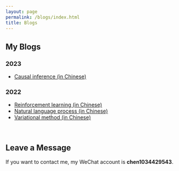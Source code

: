 ```yaml
---
layout: page
permalink: /blogs/index.html
title: Blogs
---
```


## My Blogs

### 2023

- [Causal inference (in Chinese)](https://hustyuchen.github.io/blogs/causal_inference.pdf)

### 2022

- [Reinforcement learning (in Chinese)](https://hustyuchen.github.io/blogs/Reinforment_learning.pdf)<br>
- [Natural language process (in Chinese)](https://hustyuchen.github.io/blogs/NLP.pdf)<br>
- [Variational method (in Chinese)](https://hustyuchen.github.io/blogs/Variational_method.pdf)<br>

<br>

## Leave a Message

If you want to contact me, my WeChat account is **chen1034429543**.
